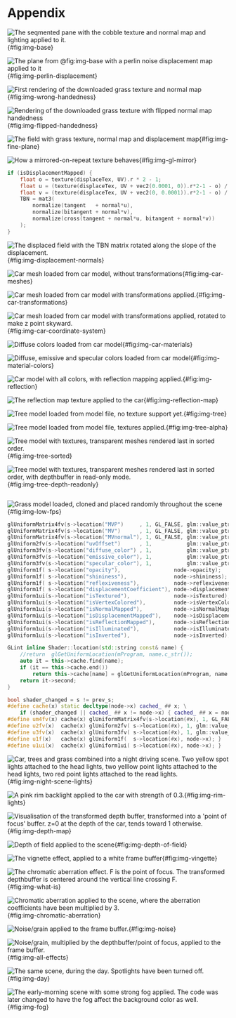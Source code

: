 # Appendix

![
    The seqmented pane with the cobble texture and normal map and lighting applied to it.
](images/0-base.png){#fig:img-base}

![
    The plane from @fig:img-base with a perlin noise displacement map applied to it
](images/1-perlin-displacement.png){#fig:img-perlin-displacement}

![
    First rendering of the downloaded grass texture and normal map
](images/2-wrong-handedness.png){#fig:img-wrong-handedness}

![
    Rendering of the downloaded grass texture with flipped normal map handedness
](images/3-flipped-handedness.png){#fig:img-flipped-handedness}

![
    The field with grass texture, normal map and displacement map
](images/4-fine-plane.png){#fig:img-fine-plane}

![
    How a mirrored-on-repeat texture behaves
](images/5-gl-mirror.jpg){#fig:img-gl-mirror}


```{.cpp #lst:new-tbn caption="Modified TBN matrix to account for the slope of the displacement"}
if (isDisplacementMapped) {
    float o = texture(displaceTex, UV).r * 2 - 1;
    float u = (texture(displaceTex, UV + vec2(0.0001, 0)).r*2-1 - o) / 0.0004; // magic numbers!
    float v = (texture(displaceTex, UV + vec2(0, 0.0001)).r*2-1 - o) / 0.0004; // magic numbers!
    TBN = mat3(
        normalize(tangent   + normal*u),
        normalize(bitangent + normal*v),
        normalize(cross(tangent + normal*u, bitangent + normal*v))
    );
}
```

![
    The displaced field with the TBN matrix rotated along the slope of the displacement.   
](images/6-displacement-normals.png){#fig:img-displacement-normals}

![
    Car mesh loaded from car model, without transformations
](images/7-car-meshes.png){#fig:img-car-meshes}

![
    Car mesh loaded from car model with transformations applied.
](images/8-car-transformations.png){#fig:img-car-transformations}

![
    Car mesh loaded from car model with transformations applied, rotated to make z point skyward.
](images/9-car-coordinate-system.png){#fig:img-car-coordinate-system}

![
    Diffuse colors loaded from car model
](images/10-car-materials.png){#fig:img-car-materials}

![
    Diffuse, emissive and specular colors loaded from car model
](images/11-material-colors.png){#fig:img-material-colors}

![
    Car model with all colors, with reflection mapping applied.
](images/12-reflection.png){#fig:img-reflection}

![
    The reflection map texture applied to the car
](../res/textures/reflection_field.png){#fig:img-reflection-map}

![
    Tree model loaded from model file, no texture support yet.
](images/13-tree.png){#fig:img-tree}

![
    Tree model loaded from model file, textures applied.
](images/14-tree-alpha.png){#fig:img-tree-alpha}

![
    Tree model with textures, transparent meshes rendered last in sorted order.
](images/15-tree-sorted.png){#fig:img-tree-sorted}

![
    Tree model with textures, transparent meshes rendered last in sorted order, with depthbuffer in read-only mode.
](images/16-tree-depth-readonly.png){#fig:img-tree-depth-readonly}

```{.dot include="images/rendering-pipeline.dot" caption="The scene rendering pipline, handling transparent nodes" #fig:render-pipeline}
```

![
    Grass model loaded, cloned and placed randomly throughout the scene
](images/17-low-fps.png){#fig:img-low-fps}

```{.cpp caption="The node uniforms being uploaded to the shader" #lst:uniform-upload}
glUniformMatrix4fv(s->location("MVP")     , 1, GL_FALSE, glm::value_ptr(node->MVP));
glUniformMatrix4fv(s->location("MV")      , 1, GL_FALSE, glm::value_ptr(node->MV));
glUniformMatrix4fv(s->location("MVnormal"), 1, GL_FALSE, glm::value_ptr(node->MVnormal));
glUniform2fv(s->location("uvOffset")      , 1,           glm::value_ptr(node->uvOffset));
glUniform3fv(s->location("diffuse_color") , 1,           glm::value_ptr(node->diffuse_color));
glUniform3fv(s->location("emissive_color"), 1,           glm::value_ptr(node->emissive_color));
glUniform3fv(s->location("specular_color"), 1,           glm::value_ptr(node->specular_color));
glUniform1f( s->location("opacity"),                 node->opacity);
glUniform1f( s->location("shininess"),               node->shininess);
glUniform1f( s->location("reflexiveness"),           node->reflexiveness);
glUniform1f( s->location("displacementCoefficient"), node->displacementCoefficient);
glUniform1ui(s->location("isTextured"),              node->isTextured);
glUniform1ui(s->location("isVertexColored"),         node->isVertexColored);
glUniform1ui(s->location("isNormalMapped"),          node->isNormalMapped);
glUniform1ui(s->location("isDisplacementMapped"),    node->isDisplacementMapped);
glUniform1ui(s->location("isReflectionMapped"),      node->isReflectionMapped);
glUniform1ui(s->location("isIlluminated"),           node->isIlluminated);
glUniform1ui(s->location("isInverted"),              node->isInverted);
```
 
```{.cpp caption="Function for caching the uniform locations per shader. The commented line is the old implementation." #lst:location-cache}
GLint inline Shader::location(std::string const& name) {
    //return  glGetUniformLocation(mProgram, name.c_str());
    auto it = this->cache.find(name);
    if (it == this->cache.end()) 
        return this->cache[name] = glGetUniformLocation(mProgram, name.c_str());
    return it->second;
}
```

```{.cpp caption="The uniform caching defines" #lst:uniform-cache}
bool shader_changed = s != prev_s;
#define cache(x) static decltype(node->x) cached_ ## x; \
    if (shader_changed || cached_ ## x != node->x) { cached_ ## x = node->x;
#define um4fv(x) cache(x) glUniformMatrix4fv(s->location(#x), 1, GL_FALSE, glm::value_ptr(node->x)); }
#define u2fv(x)  cache(x) glUniform2fv( s->location(#x), 1, glm::value_ptr(node->x)); }
#define u3fv(x)  cache(x) glUniform3fv( s->location(#x), 1, glm::value_ptr(node->x)); }
#define u1f(x)   cache(x) glUniform1f(  s->location(#x), node->x); }
#define u1ui(x)  cache(x) glUniform1ui( s->location(#x), node->x); }
```

![
    Car, trees and grass combined into a night driving scene. Two yellow spot lights attached to the head lights, two yelllow point lights attached to the head lights, two red point lights attached to the read lights.
](images/18-night-scene-lights.png){#fig:img-night-scene-lights}

![
    A pink rim backlight applied to the car with strength of 0.3.
](images/19-rim-lights.png){#fig:img-rim-lights}

![
    Visualisation of the transformed depth buffer, transformed into a 'point of focus' buffer. z=0 at the depth of the car, tends toward 1 otherwise.
](images/20-depth-map.png){#fig:img-depth-map}

![
    Depth of field applied to the scene
](images/21-depth-of-field.png){#fig:img-depth-of-field}

![
    The vignette effect, applied to a white frame buffer
](images/22-vingette.png){#fig:img-vingette}

![
    The chromatic aberration effect. F is the point of focus. The transformed depthbuffer is centered around the vertical line crossing F.
](images/23.5-what-is.jpg){#fig:img-what-is}

![
    Chromatic aberration applied to the scene, where the aberration coefficients have been multiplied by 3.
](images/23-chromatic-aberration.png){#fig:img-chromatic-aberration}

![
    Noise/grain applied to the frame buffer.
](images/24-noise.png){#fig:img-noise}

![
    Noise/grain, multiplied by the depthbuffer/point of focus, applied to the frame buffer.
](images/25-all-effects.png){#fig:img-all-effects}

![
    The same scene, during the day. Spotlights have been turned off.
](images/26-day.png){#fig:img-day}

![
    The early-morning scene with some strong fog applied. The code was later changed to have the fog affect the background color as well.
](images/27-fog.png){#fig:img-fog}

```{.dot include="images/effect-order.dot" caption="A high-level graph representing the fragment shader for the scene" #fig:effect-order}
```

